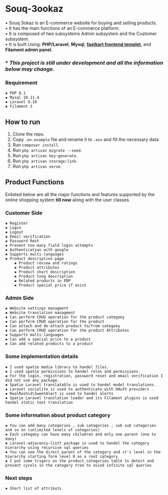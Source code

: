 # Souq-3ookaz

• Souq 3okaz is an E-commerce website for buying and selling products.<br>
• It has the main functions of an E-commerce platform.<br>
• It is composed of two subsystems  Admin subsystem and the Customer subsystem.<br>
• It is built Using: **PHP/Laravel**, **Mysql**, **[fastkart frontend templet](https://themeforest.net/item/fastkart-multipurpose-ecommerce-html-template/39085476)**, and **Filament admin panel**.<br>




### * _This project is still under development and all the information below may change._


### Requirement
    ▪ PHP 8.1
    ▪ Mysql 10.11.4
    ▪ Laravel 9.19
    ▪ Filament 3



## How to run

1. Clone the repo.
2. Copy `.en.example` file and rename it to `.env` and fill the necessary data.
3. Run `composer install`.
4. Run `php artisan migrate --seed`.
5. Run `php artisan key:generate`.
6. Run `php artisan storage:link`.
7. Run `php artisan serve`.




## Product Functions

Enlisted below are all the major functions and features
supported by the online shopping system **till now** along with the user classes.
### Customer Side
    ▪ Register
    ▪ Login
    ▪ Logout
    ▪ Email verification
    ▪ Password Rest
    ▪ Prevent too many fiald login attempts
    ▪ Authentication with google
    ▪ Supports multi-languages
    ▪ Product description page
        ▪ Product review and ratings
        ▪ Product attributes
        ▪ Product short description
        ▪ Product long description
        ▪ Related products in PDP
        ▪ Product special price if exist
    

### Admin Side
    ▪ Website settings managment
    ▪ Website translation managment
    ▪ Can perform CRUD operation for the product categoey 
    ▪ Can perform CRUD operation for the product 
    ▪ Can attach and de-attach product to/from categoey
    ▪ Can perform CRUD operation for the product Attributes
    ▪ Supports multi-languages
    ▪ Can add a special price to a product
    ▪ Can add related products to a product

    

### Some implementation details
    ▪ I used spatie media library to handel files.
    ▪ I used spatie permissions to handel roles and permissions.
    ▪ For the login, registration, password reset and email verification I did not use any package.
    ▪ Spatie Laravel translatable is used to handel model translations.
    ▪ Laravel socialite is used to authenticate with OAuth providers .
    ▪ RealRashid\SweetAlert is used to handel alerts
    ▪ Spatie Laravel translation loader and its Filament plugins is used handel static text translation 
    

### Some information about product category 
    ▪ You can add many categories , sub categories , sub sub categories and so on (unlimited levels of categories)
    ▪ Each categoey can have many chiledren and only one parent (one to many)
    ▪ Laravel-adjacency-listt package is used to handel the category hierarchy using recursive sql queries
    ▪ You can see the direct parent of the category and it's level in the hierarchy starting form level 0 as a root category
    ▪ I put some trigers on the product_categories table to detect and prevent cycels in the category tree to aviod infinite sql queries

### Next steps
    ▪ Short list of attributs
